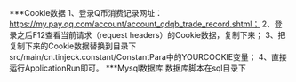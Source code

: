 ***Cookie数据
1、登录Q币消费记录网址：https://my.pay.qq.com/account/account_qdqb_trade_record.shtml；
2、登录之后F12查看当前请求（request headers）的Cookie数据，复制下来；
3、把复制下来的Cookie数据替换到目录下src/main/cn.tinjeck.constant/ConstantPara中的YOURCOOKIE变量；
4、直接运行ApplicationRun即可。 
***Mysql数据库
数据库脚本在sql目录下  